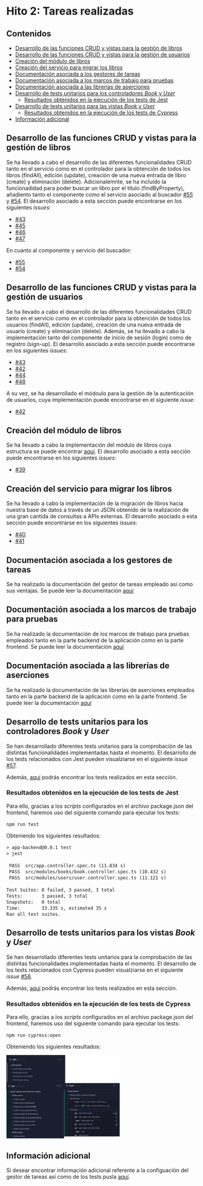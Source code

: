 # Hito 2: Tareas realizadas

## Contenidos

- [Desarrollo de las funciones CRUD y vistas para la gestión de libros](#crudBooks)
- [Desarrollo de las funciones CRUD y vistas para la gestión de usuarios](#crudUsers)
- [Creación del módulo de libros](#moduloLibros)
- [Creación del servicio para migrar los libros](#migrarLibros)
- [Documentación asociada a los gestores de tareas](#gestores)
- [Documentación asociada a los marcos de trabajo para pruebas](#frameworks)
- [Documentación asociada a las librerías de aserciones](#librerias)
- [Desarrollo de tests unitarios para los controladores _Book_ y _User_](#test1)
    - [Resultados obtenidos en la ejecución de los tests de Jest](#test11)
- [Desarrollo de tests unitarios para las vistas _Book_ y _User_](#test2)
    - [Resultados obtenidos en la ejecución de los tests de Cypress](#test22)
- [Información adicional](#info)

<a name="crudBooks"></a>

## Desarrollo de las funciones CRUD y vistas para la gestión de libros

Se ha llevado a cabo el desarrollo de las diferentes funcionalidades CRUD tanto en el servicio como en el controlador para la obtención de todos los libros (findAll), edición (update), creación de una nueva entrada de libro (create) y eliminación (delete). Adicionalemnte, se ha incluido la funcionadidad para poder buscar un libro por el título (findByProperty), añadiento tanto el componente como el servicio asociado al buscador [#55](https://github.com/sergiomesasyelamos2000/CC-Proyecto-22-23/issues/55) y [#54](https://github.com/sergiomesasyelamos2000/CC-Proyecto-22-23/issues/54). El desarrollo asociado a esta sección puede encontrarse en los siguientes _issues_:

- [#43](https://github.com/sergiomesasyelamos2000/CC-Proyecto-22-23/issues/43)
- [#45](https://github.com/sergiomesasyelamos2000/CC-Proyecto-22-23/issues/45)
- [#46](https://github.com/sergiomesasyelamos2000/CC-Proyecto-22-23/issues/46)
- [#47](https://github.com/sergiomesasyelamos2000/CC-Proyecto-22-23/issues/47)

En cuanto al componente y servicio del buscador:

- [#55](https://github.com/sergiomesasyelamos2000/CC-Proyecto-22-23/issues/55)
- [#54](https://github.com/sergiomesasyelamos2000/CC-Proyecto-22-23/issues/54)

<a name="crudUsers"></a>

## Desarrollo de las funciones CRUD y vistas para la gestión de usuarios

Se ha llevado a cabo el desarrollo de las diferentes funcionalidades CRUD tanto en el servicio como en el controlador para la obtención de todos los usuarios (findAll), edición (update), creación de una nueva entrada de usuario (create) y eliminación (delete). Además, se ha llevado a cabo la implementación tanto del componente de inicio de sesión (login) como de registro (sign-up). El desarrollo asociado a esta sección puede encontrarse en los siguientes _issues_:

- [#43](https://github.com/sergiomesasyelamos2000/CC-Proyecto-22-23/issues/43)
- [#42](https://github.com/sergiomesasyelamos2000/CC-Proyecto-22-23/issues/42)
- [#44](https://github.com/sergiomesasyelamos2000/CC-Proyecto-22-23/issues/44)
- [#48](https://github.com/sergiomesasyelamos2000/CC-Proyecto-22-23/issues/48)

A su vez, se ha desarrollado el módoulo para la gestión de la autenticación de usuarios, cuya implementación puede encontrarse en el siguiente _issue_:

- [#42](https://github.com/sergiomesasyelamos2000/CC-Proyecto-22-23/issues/42)

<a name="moduloLibros"></a>

## Creación del módulo de libros

Se ha llevado a cabo la implementación del módulo de libros cuya estructura se puede encontrar [aquí](./../../../backend/src/modules/books/book.entity.ts). El desarrollo asociado a esta sección puede encontrarse en los siguientes _issues_:

- [#39](https://github.com/sergiomesasyelamos2000/CC-Proyecto-22-23/issues/39)


<a name="migrarLibros"></a>

## Creación del servicio para migrar los libros

Se ha llevado a cabo la implementación de la migración de libros hacia nuestra base de datos a través de un JSON obtenido de la realización de una gran cantida de consultas a APIs externas. El desarrollo asociado a esta sección puede encontrarse en los siguientes _issues_:

- [#40](https://github.com/sergiomesasyelamos2000/CC-Proyecto-22-23/issues/40)
- [#41](https://github.com/sergiomesasyelamos2000/CC-Proyecto-22-23/issues/41)


<a name="gestores"></a>

## Documentación asociada a los gestores de tareas

Se ha realizado la documentación del gestor de tareas empleado así como sus ventajas. Se puede leer la documentación [aquí](hito2-1.md)


<a name="frameworks"></a>

## Documentación asociada a los marcos de trabajo para pruebas

Se ha realizado la documentación de los marcos de trabajo para pruebas empleados tanto en la parte backend de la aplicación como en la parte frontend. Se puede leer la documentación [aquí](hito2-2.md)


<a name="librerias"></a>

## Documentación asociada a las librerías de aserciones

Se ha realizado la documentación de las librerías de aserciones empleados tanto en la parte backend de la aplicación como en la parte frontend. Se puede leer la documentación [aquí](hito2-3.md)


<a name="test1"></a>

## Desarrollo de tests unitarios para los controladores _Book_ y _User_

Se han desarrollado diferentes tests unitarios para la comprobación de las distintas funcionalidades implementadas hasta el momento.
El desarrollo de los tests relacionados con Jest pueden visualziarse en el siguiente _issue_ [#57](https://github.com/sergiomesasyelamos2000/CC-Proyecto-22-23/issues/57).

Además, [aquí](hito2-4-1.md) podrás encontrar los tests realizados en esta sección.

<a name="test11"></a>

### Resultados obtenidos en la ejecución de los tests de Jest

Para ello, gracias a los _scripts_ configurados en el archivo package.json del frontend, haremos uso del siguiente comando para ejecutar los tests:

```
npm run test
```

Obteniendo los siguientes resultados:


```
> app-backend@0.0.1 test
> jest

 PASS  src/app.controller.spec.ts (11.834 s)
 PASS  src/modules/books/book.controller.spec.ts (10.432 s)
 PASS  src/modules/users/user.controller.spec.ts (11.121 s)

Test Suites: 0 failed, 3 passed, 3 total
Tests:       3 passed, 3 total
Snapshots:   0 total
Time:        33.335 s, estimated 35 s
Ran all test suites.
```

<a name="test2"></a>

## Desarrollo de tests unitarios para los vistas _Book_ y _User_

Se han desarrollado diferentes tests unitarios para la comprobación de las distintas funcionalidades implementadas hasta el momento.
El desarrollo de los tests relacionados con Cypress pueden visualziarse en el siguiente _issue_ [#58](https://github.com/sergiomesasyelamos2000/CC-Proyecto-22-23/issues/58).

Además, [aquí](hito2-4-2.md) podrás encontrar los tests realizados en esta sección.

<a name="test22"></a>

### Resultados obtenidos en la ejecución de los tests de Cypress

Para ello, gracias a los _scripts_ configurados en el archivo package.json del frontend, haremos uso del siguiente comando para ejecutar los tests:

```
npm run cypress:open
```

Obteniendo los siguientes resultados:

<img src="./../../img/testCypress.png" alt="drawing" width="300"/>

<a name="info"></a>

## Información adicional

Si desear encontrar información adicional referente a la configuación del gestor de tareas así como de los tests pusla [aquí](hito2-4-3.md).



